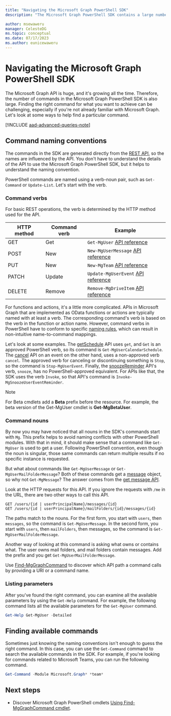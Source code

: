 ```yaml
---
title: "Navigating the Microsoft Graph PowerShell SDK"
description: "The Microsoft Graph PowerShell SDK contains a large number of commands. Learn how to find the right command for what you want to achieve."

author: msewaweru
manager: CelesteDG
ms.topic: conceptual
ms.date: 07/17/2023
ms.author: eunicewaweru
---
```


# Navigating the Microsoft Graph PowerShell SDK

The Microsoft Graph API is huge, and it's growing all the time. Therefore, the number of commands in the Microsoft Graph PowerShell SDK is also large. Finding the right command for what you want to achieve can be challenging, especially if you're not already familiar with Microsoft Graph. Let's look at some ways to help find a particular command.

[!INCLUDE [aad-advanced-queries-note](../includes/aad-advanced-queries-note.md)]

## Command naming conventions

The commands in the SDK are generated directly from the [REST API](/graph/api/overview?view=graph-rest-1.0&preserve-view=true), so the names are influenced by the API. You don't have to understand the details of the API to use the Microsoft Graph PowerShell SDK, but it helps to understand the naming convention.

PowerShell commands are named using a verb-noun pair, such as `Get-Command` or `Update-List`. Let's start with the verb.

### Command verbs

For basic REST operations, the verb is determined by the HTTP method used for the API.

| HTTP method | Command verb | Example |
|-------------|--------------|---|
| GET         | Get          | `Get-MgUser` [API reference](/graph/api/user-get?view=graph-rest-1.0&preserve-view=true) |
| POST        | New          | `New-MgUserMessage` [API reference](/graph/api/user-post-messages?view=graph-rest-1.0&preserve-view=true) |
| PUT         | New          | `New-MgTeam` [API reference](/graph/api/team-put-teams?view=graph-rest-1.0&preserve-view=true) |
| PATCH       | Update       | `Update-MgUserEvent` [API reference](/graph/api/event-update?view=graph-rest-1.0&preserve-view=true) |
| DELETE      | Remove       | `Remove-MgDriveItem` [API reference](/graph/api/driveitem-delete?view=graph-rest-1.0&preserve-view=true) |

For functions and actions, it's a little more complicated. APIs in Microsoft Graph that are implemented as OData functions or actions are typically named with at least a verb. The corresponding command's verb is based on the verb in the function or action name. However, command verbs in PowerShell have to conform to specific [naming rules](/powershell/scripting/developer/cmdlet/approved-verbs-for-windows-powershell-commands), which can result in non-intuitive name-to-command mappings.

Let's look at some examples. The [getSchedule](/graph/api/calendar-getschedule?view=graph-rest-1.0&preserve-view=true) API uses `get`, and `Get` is an approved PowerShell verb, so its command is `Get-MgUserCalendarSchedule`. The [cancel](/graph/api/event-cancel?view=graph-rest-beta&preserve-view=true) API on an event on the other hand, uses a non-approved verb `cancel`. The approved verb for canceling or discontinuing something is `Stop`, so the command is `Stop-MgUserEvent`. Finally, the [snoozeReminder](/graph/api/event-snoozereminder?view=graph-rest-1.0&preserve-view=true) API's verb, `snooze`, has no PowerShell-approved equivalent. For APIs like that, the SDK uses the verb `Invoke`, so that API's command is `Invoke-MgSnoozeUserEventReminder`.

> [!NOTE]
> For Beta cmdlets add a **Beta** prefix before the resource. For example, the beta version of the Get-MgUser cmdlet is **Get-MgBetaUser**.

### Command nouns

By now you may have noticed that all nouns in the SDK's commands start with `Mg`. This prefix helps to avoid naming conflicts with other PowerShell modules. With that in mind, it should make sense that a command like `Get-MgUser` is used to get a user. Following PowerShell convention, even though the noun is singular, those same commands can return multiple results if no specific instance is requested.

But what about commands like `Get-MgUserMessage` or `Get-MgUserMailFolderMessage`? Both of these commands get a [message](/graph/api/resources/message?view=graph-rest-1.0&preserve-view=true) object, so why not `Get-MgMessage`? The answer comes from the [get message API](/graph/api/message-get?view=graph-rest-1.0&preserve-view=true).

Look at the HTTP requests for this API. If you ignore the requests with `/me` in the URL, there are two other ways to call this API.

```http
GET /users/{id | userPrincipalName}/messages/{id}
GET /users/{id | userPrincipalName}/mailFolders/{id}/messages/{id}
```

The paths match to the nouns. For the first form, you start with `users`, then `messages`, so the command is `Get-MgUserMessage`. In the second form, you start with `users`, then `mailFolders`, then messages, so the command is `Get-MgUserMailFolderMessage`.

Another way of looking at this command is asking what owns or contains what. The user owns mail folders, and mail folders contain messages. Add the prefix and you get `Get-MgUserMailFolderMessage`.

Use [Find-MgGraphCommand](find-mg-graph-command.md) to discover which API path a command calls by providing a URI or a command name.

### Listing parameters

After you've found the right command, you can examine all the available parameters by using the `Get-Help` command. For example, the following command lists all the available parameters for the `Get-MgUser` command.

```powershell
Get-Help Get-MgUser -Detailed
```

## Finding available commands

Sometimes just knowing the naming conventions isn't enough to guess the right command. In this case, you can use the `Get-Command` command to search the available commands in the SDK. For example, if you're looking for commands related to Microsoft Teams, you can run the following command.

```powershell
Get-Command -Module Microsoft.Graph* *team*
```

## Next steps

- Discover Microsoft Graph PowerShell cmdlets [Using Find-MgGraphCommand cmdlet](find-mg-graph-command.md).
